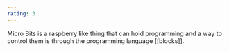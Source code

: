 ```yaml
---
rating: 3
---
```


Micro Bits is a raspberry like thing that can hold programming and a way to control them is through the programming language [[blocks]].

